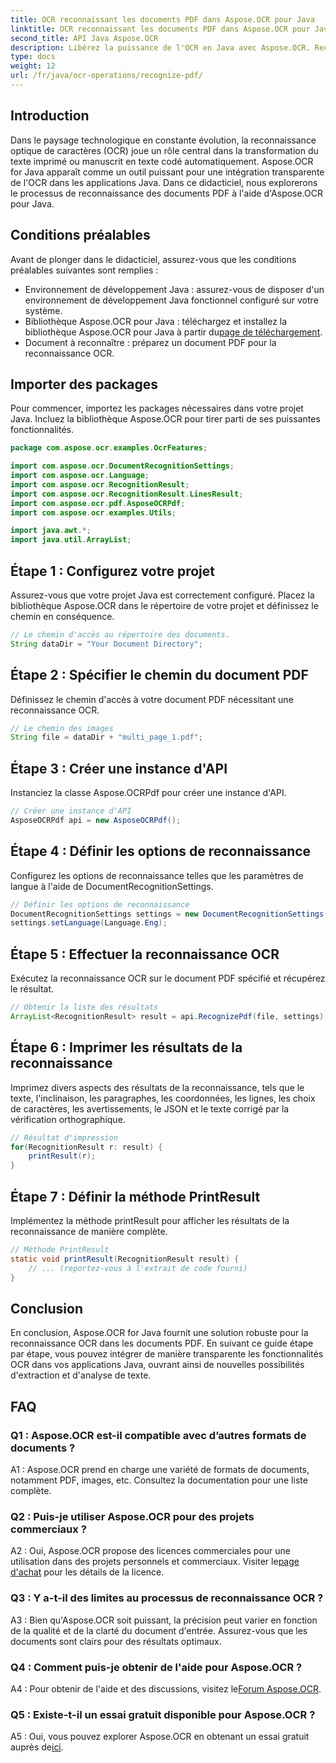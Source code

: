 ```yaml
---
title: OCR reconnaissant les documents PDF dans Aspose.OCR pour Java
linktitle: OCR reconnaissant les documents PDF dans Aspose.OCR pour Java
second_title: API Java Aspose.OCR
description: Libérez la puissance de l'OCR en Java avec Aspose.OCR. Reconnaissez le texte des documents PDF sans effort. Boostez vos applications avec précision et rapidité.
type: docs
weight: 12
url: /fr/java/ocr-operations/recognize-pdf/
---
```

## Introduction

Dans le paysage technologique en constante évolution, la reconnaissance optique de caractères (OCR) joue un rôle central dans la transformation du texte imprimé ou manuscrit en texte codé automatiquement. Aspose.OCR for Java apparaît comme un outil puissant pour une intégration transparente de l'OCR dans les applications Java. Dans ce didacticiel, nous explorerons le processus de reconnaissance des documents PDF à l'aide d'Aspose.OCR pour Java.

## Conditions préalables

Avant de plonger dans le didacticiel, assurez-vous que les conditions préalables suivantes sont remplies :

- Environnement de développement Java : assurez-vous de disposer d'un environnement de développement Java fonctionnel configuré sur votre système.
-  Bibliothèque Aspose.OCR pour Java : téléchargez et installez la bibliothèque Aspose.OCR pour Java à partir du[page de téléchargement](https://releases.aspose.com/ocr/java/).
- Document à reconnaître : préparez un document PDF pour la reconnaissance OCR.

## Importer des packages

Pour commencer, importez les packages nécessaires dans votre projet Java. Incluez la bibliothèque Aspose.OCR pour tirer parti de ses puissantes fonctionnalités.

```java
package com.aspose.ocr.examples.OcrFeatures;

import com.aspose.ocr.DocumentRecognitionSettings;
import com.aspose.ocr.Language;
import com.aspose.ocr.RecognitionResult;
import com.aspose.ocr.RecognitionResult.LinesResult;
import com.aspose.ocr.pdf.AsposeOCRPdf;
import com.aspose.ocr.examples.Utils;

import java.awt.*;
import java.util.ArrayList;
```

## Étape 1 : Configurez votre projet

Assurez-vous que votre projet Java est correctement configuré. Placez la bibliothèque Aspose.OCR dans le répertoire de votre projet et définissez le chemin en conséquence.

```java
// Le chemin d'accès au répertoire des documents.
String dataDir = "Your Document Directory";
```

## Étape 2 : Spécifier le chemin du document PDF

Définissez le chemin d'accès à votre document PDF nécessitant une reconnaissance OCR.

```java
// Le chemin des images
String file = dataDir + "multi_page_1.pdf";
```

## Étape 3 : Créer une instance d'API

Instanciez la classe Aspose.OCRPdf pour créer une instance d'API.

```java
// Créer une instance d'API
AsposeOCRPdf api = new AsposeOCRPdf();
```

## Étape 4 : Définir les options de reconnaissance

Configurez les options de reconnaissance telles que les paramètres de langue à l'aide de DocumentRecognitionSettings.

```java
// Définir les options de reconnaissance
DocumentRecognitionSettings settings = new DocumentRecognitionSettings(2);
settings.setLanguage(Language.Eng);
```

## Étape 5 : Effectuer la reconnaissance OCR

Exécutez la reconnaissance OCR sur le document PDF spécifié et récupérez le résultat.

```java
// Obtenir la liste des résultats
ArrayList<RecognitionResult> result = api.RecognizePdf(file, settings);
```

## Étape 6 : Imprimer les résultats de la reconnaissance

Imprimez divers aspects des résultats de la reconnaissance, tels que le texte, l'inclinaison, les paragraphes, les coordonnées, les lignes, les choix de caractères, les avertissements, le JSON et le texte corrigé par la vérification orthographique.

```java
// Résultat d'impression
for(RecognitionResult r: result) {
    printResult(r);
}
```

## Étape 7 : Définir la méthode PrintResult

Implémentez la méthode printResult pour afficher les résultats de la reconnaissance de manière complète.

```java
// Méthode PrintResult
static void printResult(RecognitionResult result) {
    // ... (reportez-vous à l'extrait de code fourni)
}
```

## Conclusion

En conclusion, Aspose.OCR for Java fournit une solution robuste pour la reconnaissance OCR dans les documents PDF. En suivant ce guide étape par étape, vous pouvez intégrer de manière transparente les fonctionnalités OCR dans vos applications Java, ouvrant ainsi de nouvelles possibilités d'extraction et d'analyse de texte.

## FAQ

### Q1 : Aspose.OCR est-il compatible avec d’autres formats de documents ?

A1 : Aspose.OCR prend en charge une variété de formats de documents, notamment PDF, images, etc. Consultez la documentation pour une liste complète.

### Q2 : Puis-je utiliser Aspose.OCR pour des projets commerciaux ?

 A2 : Oui, Aspose.OCR propose des licences commerciales pour une utilisation dans des projets personnels et commerciaux. Visiter le[page d'achat](https://purchase.aspose.com/buy) pour les détails de la licence.

### Q3 : Y a-t-il des limites au processus de reconnaissance OCR ?

A3 : Bien qu'Aspose.OCR soit puissant, la précision peut varier en fonction de la qualité et de la clarté du document d'entrée. Assurez-vous que les documents sont clairs pour des résultats optimaux.

### Q4 : Comment puis-je obtenir de l'aide pour Aspose.OCR ?

 A4 : Pour obtenir de l'aide et des discussions, visitez le[Forum Aspose.OCR](https://forum.aspose.com/c/ocr/16).

### Q5 : Existe-t-il un essai gratuit disponible pour Aspose.OCR ?

 A5 : Oui, vous pouvez explorer Aspose.OCR en obtenant un essai gratuit auprès de[ici](https://releases.aspose.com/).